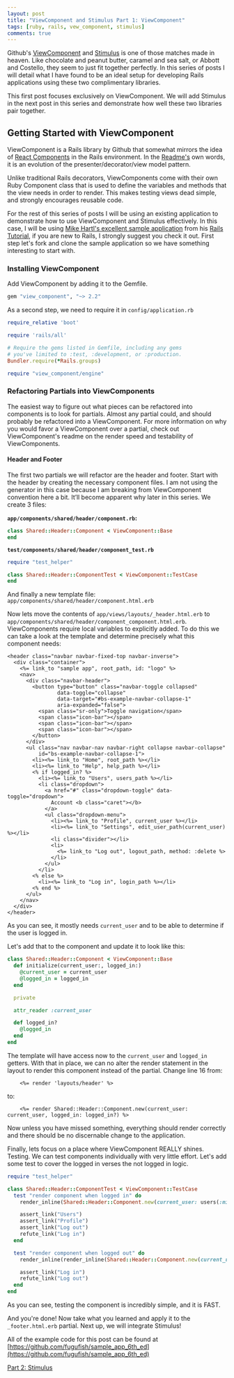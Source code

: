 ```yaml
---
layout: post
title: "ViewComponent and Stimulus Part 1: ViewComponent"
tags: [ruby, rails, vew_component, stimulus]
comments: true
---
```


Github's [ViewComponent](https://github.com/github/view_component) and [Stimulus](https://stimulusjs.org/) is one 
of those matches made in heaven. Like chocolate and peanut butter, caramel and sea salt, or Abbott and Costello, they 
seem to just fit together perfectly. In this series of posts I will detail what I have found to be an ideal setup for
developing Rails applications using these two complimentary libraries.

This first post focuses exclusively on ViewComponent. We will add Stimulus in the next post in this series and
demonstrate how well these two libraries pair together.

## Getting Started with ViewComponent

ViewComponent is a Rails library by Github that somewhat mirrors the idea of 
[React Components](https://reactjs.org/docs/react-component.html) in the Rails environment. In the
 [Readme's](https://github.com/github/view_component/blob/master/README.md) own words, it is an evolution of the 
 presenter/decorator/view model pattern.
 
 Unlike traditional Rails decorators, ViewComponents come with their own Ruby Component class that is used to define
 the variables and methods that the view needs in order to render. This makes testing views dead simple, and strongly
 encourages reusable code.

For the rest of this series of posts I will be using an existing application to demonstrate how to use ViewComponent
and Stimulus effectively. In this case, I will be using 
[Mike Hartl's excellent sample application](https://github.com/fugufish/sample_app_6th_ed) from his 
[Rails Tutorial](https://www.railstutorial.org/), if you are new to Rails, I strongly suggest you check it out. First
step let's fork and clone the sample application so we have something interesting to start with.

### Installing ViewComponent

Add ViewComponent by adding it to the Gemfile.

```ruby
gem "view_component", "~> 2.2"
```

As a second step, we need to require it in `config/application.rb`

```ruby
require_relative 'boot'

require 'rails/all'

# Require the gems listed in Gemfile, including any gems
# you've limited to :test, :development, or :production.
Bundler.require(*Rails.groups)

require "view_component/engine"
```

### Refactoring Partials into ViewComponents

The easiest way to figure out what pieces can be refactored into components is to look for partials. Almost any partial
could, and should probably be refactored into a ViewComponent. For more information on why you would favor a 
ViewComponent over a partial, check out ViewComponent's readme on the render speed and testability of ViewComponents.

#### Header and Footer

The first two partials we will refactor are the header and footer. Start with the header by creating the necessary 
component files. I am not using the generator in this case because I am breaking from ViewComponent convention
here  a bit. It’ll become apparent why later in this series. We create 3 files:

**`app/components/shared/header/component.rb`:**

```ruby
class Shared::Header::Component < ViewComponent::Base
end
```

**`test/components/shared/header/component_test.rb`**
```ruby
require "test_helper"

class Shared::Header::ComponentTest < ViewComponent::TestCase
end

```

And finally a new template file: `app/components/shared/header/component.html.erb`

Now lets move the contents of `app/views/layouts/_header.html.erb` to
`app/components/shared/header/component_component.html.erb`. ViewComponents require local variables to explicitly added.
To do this we can take a look at the template and determine precisely what this component needs:

```erbruby
<header class="navbar navbar-fixed-top navbar-inverse">
  <div class="container">
    <%= link_to "sample app", root_path, id: "logo" %>
    <nav>
      <div class="navbar-header">
        <button type="button" class="navbar-toggle collapsed"
                data-toggle="collapse"
                data-target="#bs-example-navbar-collapse-1"
                aria-expanded="false">
          <span class="sr-only">Toggle navigation</span>
          <span class="icon-bar"></span>
          <span class="icon-bar"></span>
          <span class="icon-bar"></span>
        </button>
      </div>
      <ul class="nav navbar-nav navbar-right collapse navbar-collapse"
          id="bs-example-navbar-collapse-1">
        <li><%= link_to "Home", root_path %></li>
        <li><%= link_to "Help", help_path %></li>
        <% if logged_in? %>
          <li><%= link_to "Users", users_path %></li>
          <li class="dropdown">
            <a href="#" class="dropdown-toggle" data-toggle="dropdown">
              Account <b class="caret"></b>
            </a>
            <ul class="dropdown-menu">
              <li><%= link_to "Profile", current_user %></li>
              <li><%= link_to "Settings", edit_user_path(current_user) %></li>
              <li class="divider"></li>
              <li>
                <%= link_to "Log out", logout_path, method: :delete %>
              </li>
            </ul>
          </li>
        <% else %>
          <li><%= link_to "Log in", login_path %></li>
        <% end %>
      </ul>
    </nav>
  </div>
</header>
```

As you can see, it mostly needs `current_user` and to be able to determine if the user is logged in.

Let's add that to the component and update it to look like this:

```ruby
class Shared::Header::Component < ViewComponent::Base
  def initialize(current_user:, logged_in:)
    @current_user = current_user
    @logged_in = logged_in
  end

  private

  attr_reader :current_user

  def logged_in?
    @logged_in
  end
end
```

The template will have access now to the `current_user` and `logged_in` getters. With that in place, we can no alter the
render statement in the layout to render this component instead of the partial. Change line 16 from:

```erbruby
    <%= render 'layouts/header' %>
```

to:

```erbruby
    <%= render Shared::Header::Component.new(current_user: current_user, logged_in: logged_in?) %>
```

Now unless you have missed something, everything should render correctly and there should be no discernable change to
the application.

Finally, lets focus on a place where ViewComponent REALLY shines. Testing. We can test components individually with
very little effort. Let's add some test to cover the logged in verses the not logged in logic.

```ruby
require "test_helper"

class Shared::Header::ComponentTest < ViewComponent::TestCase
  test "render component when logged in" do
    render_inline(Shared::Header::Component.new(current_user: users(:michael), logged_in: true))

    assert_link("Users")
    assert_link("Profile")
    assert_link("Log out")
    refute_link("Log in")
  end

  test "render component when logged out" do
    render_inline(render_inline(Shared::Header::Component.new(current_user: users(:michael), logged_in: false)))

    assert_link("Log in")
    refute_link("Log out")
  end
end
```

As you can see, testing the component is incredibly simple, and it is FAST.

And you're done! Now take what you learned and apply it to the `_footer.html.erb` partial. Next up, we will integrate
Stimulus!


All of the example code for this post can be found at 
[https://github.com/fugufish/sample_app_6th_ed](https://github.com/fugufish/sample_app_6th_ed)

[Part 2: Stimulus](/2020-04-16-working-with-view-component-and-stimulus-part-2)